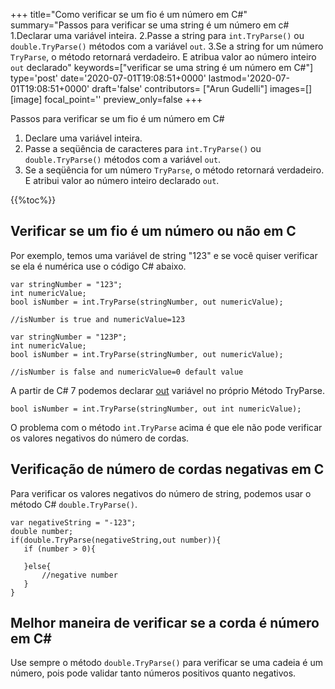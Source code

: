 +++
title="Como verificar se um fio é um número em C#"
summary="Passos para verificar se uma string é um número em c# 1.Declarar uma variável inteira. 2.Passe a string para `int.TryParse()` ou `double.TryParse()` métodos com a variável `out`. 3.Se a string for um número `TryParse`, o método retornará verdadeiro. E atribua valor ao número inteiro `out` declarado"
keywords=["verificar se uma string é um número em C#"]
type='post'
date='2020-07-01T19:08:51+0000'
lastmod='2020-07-01T19:08:51+0000'
draft='false'
contributors= ["Arun Gudelli"]
images=[]
[image]
focal_point=''
preview_only=false
+++

Passos para verificar se um fio é um número em C#

1. Declare uma variável inteira.
2. Passe a seqüência de caracteres para `int.TryParse()` ou `double.TryParse()` métodos com a variável `out`.
3. Se a seqüência for um número `TryParse`, o método retornará verdadeiro. E atribui valor ao número inteiro declarado `out`.

{{%toc%}}

## Verificar se um fio é um número ou não em C 

Por exemplo, temos uma variável de string "123" e se você quiser verificar se ela é numérica use o código C# abaixo.

```
var stringNumber = "123";
int numericValue;
bool isNumber = int.TryParse(stringNumber, out numericValue);

//isNumber is true and numericValue=123

var stringNumber = "123P";
int numericValue;
bool isNumber = int.TryParse(stringNumber, out numericValue);

//isNumber is false and numericValue=0 default value

```

A partir de C# 7 podemos declarar [out](https://www.arungudelli.com/tutorial/c-sharp/difference-between-ref-and-out-parameters-in-c-sharp/) variável no próprio Método TryParse.

```
bool isNumber = int.TryParse(stringNumber, out int numericValue);

```

O problema com o método `int.TryParse` acima é que ele não pode verificar os valores negativos do número de cordas.

## Verificação de número de cordas negativas em C 

Para verificar os valores negativos do número de string, podemos usar o método C# `double.TryParse()`.

```
var negativeString = "-123";
double number;
if(double.TryParse(negativeString,out number)){
   if (number > 0){

   }else{
       //negative number 
   }   
}
```

## Melhor maneira de verificar se a corda é número em C# 

Use sempre o método `double.TryParse()` para verificar se uma cadeia é um número, pois pode validar tanto números positivos quanto negativos.